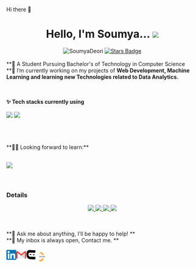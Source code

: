  Hi there 👋


<div align="center">
 <h1> Hello, I'm Soumya... <img src="https://media.giphy.com/media/hvRJCLFzcasrR4ia7z/giphy.gif" width="35px"></h1>
</div>
<div align="center">
 <img src=https://komarev.com/ghpvc/?username=SoumyaDeori alt=SoumyaDeori>
 <a href="https://github.com/SoumyaDeori/SoumyaDeori/stargazers"><img src="https://img.shields.io/github/stars/SoumyaDeori" alt="Stars Badge"/></a>
</div>
<br>
**💬 A Student Pursuing Bachelor's of Technology in Computer Science <br>
**🔭 I’m currently working on my projects of  <b>Web Development, Machine Learning and learning new Technologies related to Data Analytics. </b> <br>

<br>
<br>

**✨ Tech stacks currently using** <br>
<br>
<code><a href="https://cloud.google.com/" target="_blank"><img height="50" src="https://www.vectorlogo.zone/logos/google_cloud/google_cloud-ar21.svg"></a></code>
<code><a href="https://aws.amazon.com/" target="_blank"><img height="50" src="https://www.vectorlogo.zone/logos/amazon_aws/amazon_aws-ar21.svg"></a></code>

<br>
<br>
<br>
**🌱🌱 Looking forward to learn:** <br>
<br>

<code><a href="https://analytics.google.com/" target="_blank"><img height="50" src="https://www.vectorlogo.zone/logos/google_analytics/google_analytics-ar21.svg">
</a></code>
<br>
<br>
<h3>Details</h3>
<p align="center">
  <a href="https://github.com/SoumyaDeori">
    <img src="http://github-profile-summary-cards.vercel.app/api/cards/profile-details?username=SoumyaDeori&theme=transparent" />
  </a>
  <a href="https://github.com/SoumyaDeori">
    <img src="https://github-readme-streak-stats.herokuapp.com/?user=SoumyaDeori&card_width=338&theme=transparent" />
  </a>
  <a href="https://github.com/SoumyaDeori">
    <img src="https://github-readme-stats.vercel.app/api?username=SoumyaDeori&show_icons=true&theme=transparent" />
  </a>
 <a href="https://github.com/SoumyaDeori">
    <img src="https://github-readme-stats.vercel.app/api/top-langs/?username=SoumyaDeori&layout=compact&theme=transparent&langs_count=20" />
  </a>
 
 </p>
<br>
<br>
**💬 Ask me about anything, I'll be happy to help! ** <br>
**💬 My inbox is always open, Contact me. **
<br>
<br> 
  <a href="www.linkedin.com/in/soumya-deori-84a361242/" target="_blank">
   <img align="left" alt="Soumya | Linkedin" width="26px" src="https://github.com/SoumyaDeori/SoumyaDeori/blob/main/Linkedin.svg" />
  </a>
  <a href="mailto:soumyadeori03@gmail.com" target="_blank">
    <img align="left" alt="Soumya | Gmail" width="26px" src="https://github.com/SoumyaDeori/SoumyaDeori/blob/main/Gmail.svg" />
  </a>
   <a href="https://profile.codingninjas.com/6f27ce96-5047-46bb-a2b8-85a48831f724" target="_blank">
    <img align="left" alt="Soumya | CodingNinjas" width="25px" src="https://github.com/SoumyaDeori/SoumyaDeori/blob/main/coding-ninjas.svg" />
  </a>
   <a href="https://leetcode.com/SoumyaDeori/" target="_blank">
    <img align="left" alt="Soumya | leetcode" width="25px" src="https://github.com/SoumyaDeori/SoumyaDeori/blob/main/LeetCode.svg" />
  </a>

    
